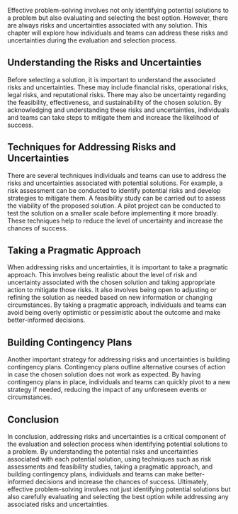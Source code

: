 
Effective problem-solving involves not only identifying potential solutions to a problem but also evaluating and selecting the best option. However, there are always risks and uncertainties associated with any solution. This chapter will explore how individuals and teams can address these risks and uncertainties during the evaluation and selection process.

Understanding the Risks and Uncertainties
-----------------------------------------

Before selecting a solution, it is important to understand the associated risks and uncertainties. These may include financial risks, operational risks, legal risks, and reputational risks. There may also be uncertainty regarding the feasibility, effectiveness, and sustainability of the chosen solution. By acknowledging and understanding these risks and uncertainties, individuals and teams can take steps to mitigate them and increase the likelihood of success.

Techniques for Addressing Risks and Uncertainties
-------------------------------------------------

There are several techniques individuals and teams can use to address the risks and uncertainties associated with potential solutions. For example, a risk assessment can be conducted to identify potential risks and develop strategies to mitigate them. A feasibility study can be carried out to assess the viability of the proposed solution. A pilot project can be conducted to test the solution on a smaller scale before implementing it more broadly. These techniques help to reduce the level of uncertainty and increase the chances of success.

Taking a Pragmatic Approach
---------------------------

When addressing risks and uncertainties, it is important to take a pragmatic approach. This involves being realistic about the level of risk and uncertainty associated with the chosen solution and taking appropriate action to mitigate those risks. It also involves being open to adjusting or refining the solution as needed based on new information or changing circumstances. By taking a pragmatic approach, individuals and teams can avoid being overly optimistic or pessimistic about the outcome and make better-informed decisions.

Building Contingency Plans
--------------------------

Another important strategy for addressing risks and uncertainties is building contingency plans. Contingency plans outline alternative courses of action in case the chosen solution does not work as expected. By having contingency plans in place, individuals and teams can quickly pivot to a new strategy if needed, reducing the impact of any unforeseen events or circumstances.

Conclusion
----------

In conclusion, addressing risks and uncertainties is a critical component of the evaluation and selection process when identifying potential solutions to a problem. By understanding the potential risks and uncertainties associated with each potential solution, using techniques such as risk assessments and feasibility studies, taking a pragmatic approach, and building contingency plans, individuals and teams can make better-informed decisions and increase the chances of success. Ultimately, effective problem-solving involves not just identifying potential solutions but also carefully evaluating and selecting the best option while addressing any associated risks and uncertainties.
